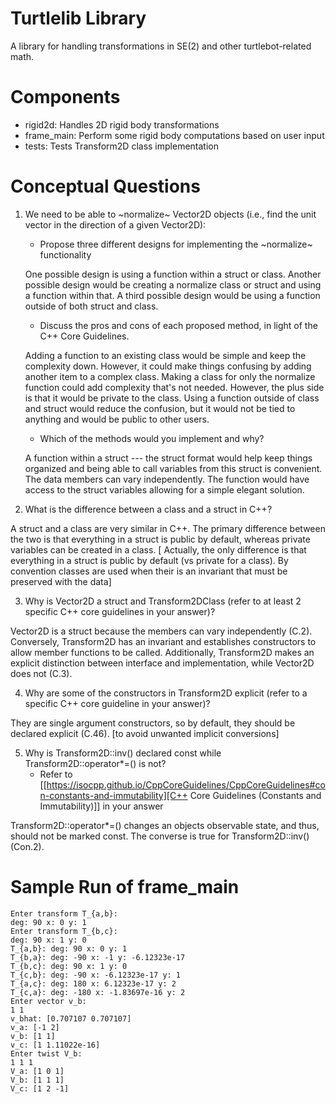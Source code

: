 # Turtlelib Library
A library for handling transformations in SE(2) and other turtlebot-related math.

# Components
- rigid2d: Handles 2D rigid body transformations
- frame_main: Perform some rigid body computations based on user input
- tests: Tests Transform2D class implementation

# Conceptual Questions
1. We need to be able to ~normalize~ Vector2D objects (i.e., find the unit vector in the direction of a given Vector2D):
   - Propose three different designs for implementing the ~normalize~ functionality

   One possible design is using a function within a struct or class. Another possible design would be creating a normalize class or struct and using a function within that. A third possible design would be using a function outside of both struct and class. 

   - Discuss the pros and cons of each proposed method, in light of the C++ Core Guidelines.
   
   Adding a function to an existing class would be simple and keep the complexity down. However, it could make things confusing by adding another item to a complex class. Making a class for only the normalize function could add complexity that's not needed. However, the plus side is that it would be private to the class. Using a function outside of class and struct would reduce the confusion, but it would not be tied to anything and would be public to other users.

   - Which of the methods would you implement and why?

   A function within a struct --- the struct format would help keep things organized and being able to call variables from this struct is convenient. The data members can vary independently. The function would have access to the struct variables allowing for a simple elegant solution.

2. What is the difference between a class and a struct in C++?

A struct and a class are very similar in C++. The primary difference between the two is that everything in a struct is public by default, whereas private variables can be created in a class.  [ Actually, the only difference is that everything in a struct is public by default (vs private for a class).  By convention
classes are used when their is an invariant that must be preserved with the data]


3. Why is Vector2D a struct and Transform2DClass (refer to at least 2 specific C++ core guidelines in your answer)?

Vector2D is a struct because the members can vary independently (C.2). Conversely, Transform2D has an invariant and establishes constructors to allow member functions to be called. Additionally, Transform2D makes an explicit distinction between interface and implementation, while Vector2D does not (C.3).


4. Why are some of the constructors in Transform2D explicit (refer to a specific C++ core guideline in your answer)?

They are single argument constructors, so by default, they should be declared explicit (C.46). [to avoid unwanted implicit conversions]


5. Why is Transform2D::inv() declared const while Transform2D::operator*=() is not?
   - Refer to [[https://isocpp.github.io/CppCoreGuidelines/CppCoreGuidelines#con-constants-and-immutability][C++ Core Guidelines (Constants and Immutability)]] in your answer

Transform2D::operator*=() changes an objects observable state, and thus, should not be marked const. The converse is true for Transform2D::inv() (Con.2).

# Sample Run of frame_main
```
Enter transform T_{a,b}: 
deg: 90 x: 0 y: 1
Enter transform T_{b,c}: 
deg: 90 x: 1 y: 0
T_{a,b}: deg: 90 x: 0 y: 1
T_{b,a}: deg: -90 x: -1 y: -6.12323e-17
T_{b,c}: deg: 90 x: 1 y: 0
T_{c,b}: deg: -90 x: -6.12323e-17 y: 1
T_{a,c}: deg: 180 x: 6.12323e-17 y: 2
T_{c,a}: deg: -180 x: -1.83697e-16 y: 2
Enter vector v_b: 
1 1
v_bhat: [0.707107 0.707107]
v_a: [-1 2]
v_b: [1 1]
v_c: [1 1.11022e-16]
Enter twist V_b: 
1 1 1
V_a: [1 0 1]
V_b: [1 1 1]
V_c: [1 2 -1]
```
